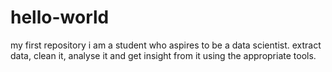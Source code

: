 # hello-world
my first repository
i am a student who aspires to be a data scientist. extract data, clean it, analyse it and get insight from it using the appropriate tools.

